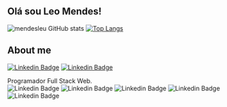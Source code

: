 
## Olá sou Leo Mendes!

![mendesleu GitHub stats](https://github-readme-stats.vercel.app/api?username=mendesleu&show_icons=true&theme=tokyonight)
[![Top Langs](https://github-readme-stats.vercel.app/api/top-langs/?username=mendesleu&layout=compact&theme=tokyonight)](https://github.com/mendesleu/github-readme-stats)


## About me

[![Linkedin Badge](https://img.shields.io/badge/LinkedIn-0077B5?style=for-the-badge&logo=linkedin&logoColor=white&link=https://www.linkedin.com/in/leo-mendes/)]( https://www.linkedin.com/in/leo-mendes/) [![Linkedin Badge](https://img.shields.io/badge/Instagram-E4405F?style=for-the-badge&logo=instagram&logoColor=white&link=https://www.instagram.com/mendes_leu/)]( https://www.instagram.com/mendes_leu/)

Programador Full Stack Web. <br>
![Linkedin Badge](https://img.shields.io/badge/HTML5-E34F26?style=for-the-badge&logo=html5&logoColor=white) ![Linkedin Badge](https://img.shields.io/badge/CSS3-1572B6?style=for-the-badge&logo=css3&logoColor=white) ![Linkedin Badge](https://img.shields.io/badge/JavaScript-323330?style=for-the-badge&logo=javascript&logoColor=F7DF1E) ![Linkedin Badge](https://img.shields.io/badge/PHP-777BB4?style=for-the-badge&logo=php&logoColor=white) ![Linkedin Badge](https://img.shields.io/badge/MySQL-00000F?style=for-the-badge&logo=mysql&logoColor=white)
